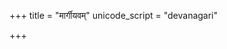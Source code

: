 +++
title = "मार्गीयवम्"
unicode_script = "devanagari"

+++
<div class="js_include" url="/vedAH/sAma/paravastu-saama/devaH/indraH/mArgIyavam/"  newLevelForH1="1" includeTitle="true"> </div>